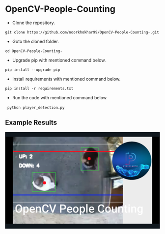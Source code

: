 # OpenCV-People-Counting


- Clone the repository.
```
git clone https://github.com/noorkhokhar99/OpenCV-People-Counting-.git
```
- Goto the cloned folder.
```
cd OpenCV-People-Counting-

```
- Upgrade pip with mentioned command below.
```
pip install --upgrade pip
```
- Install requirements with mentioned command below.
```
pip install -r requirements.txt
```
- Run the code with mentioned command below.

` python player_detection.py`



## Example Results
![Example Results](https://github.com/noorkhokhar99/OpenCV-People-Counting-/blob/main/Screen%20Shot%202022-12-05%20at%2011.54.38%20pm.png)

